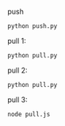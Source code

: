 push

    python push.py
    
pull 1:
    
    python pull.py

pull 2:
    
    python pull.py
    
pull 3:
    
    node pull.js
    